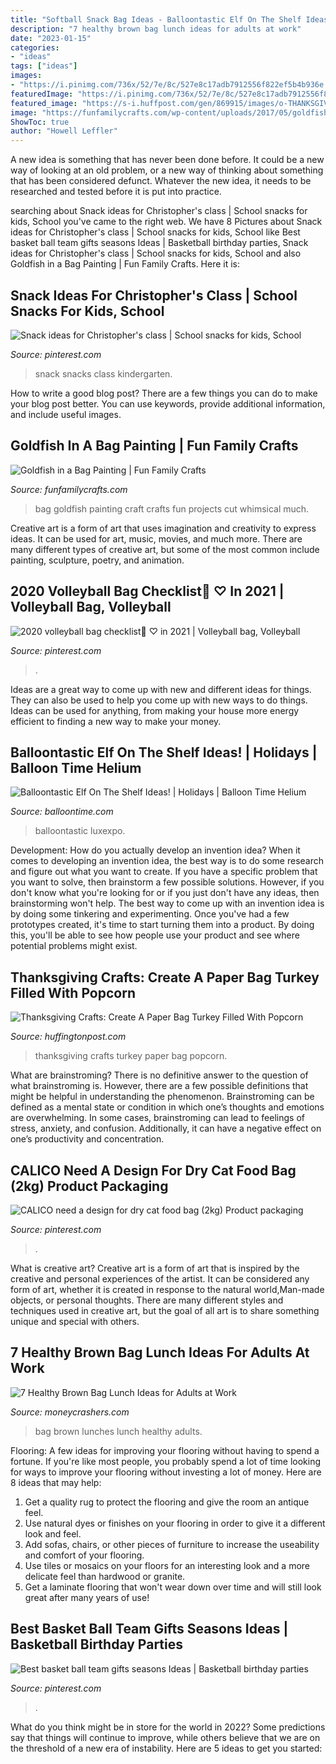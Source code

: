 ```yaml
---
title: "Softball Snack Bag Ideas - Balloontastic Elf On The Shelf Ideas!"
description: "7 healthy brown bag lunch ideas for adults at work"
date: "2023-01-15"
categories:
- "ideas"
tags: ["ideas"]
images:
- "https://i.pinimg.com/736x/52/7e/8c/527e8c17adb7912556f822ef5b4b936e.jpg"
featuredImage: "https://i.pinimg.com/736x/52/7e/8c/527e8c17adb7912556f822ef5b4b936e.jpg"
featured_image: "https://s-i.huffpost.com/gen/869915/images/o-THANKSGIVING-CRAFTS-facebook.jpg"
image: "https://funfamilycrafts.com/wp-content/uploads/2017/05/goldfish-in-a-bag-kids-craft.png"
ShowToc: true
author: "Howell Leffler"
---
```



A new idea is something that has never been done before. It could be a new way of looking at an old problem, or a new way of thinking about something that has been considered defunct. Whatever the new idea, it needs to be researched and tested before it is put into practice.

	

		
searching about Snack ideas for Christopher&#039;s class | School snacks for kids, School you've came to the right web. We have 8 Pictures about Snack ideas for Christopher&#039;s class | School snacks for kids, School like Best basket ball team gifts seasons Ideas | Basketball birthday parties, Snack ideas for Christopher&#039;s class | School snacks for kids, School and also Goldfish in a Bag Painting | Fun Family Crafts. Here it is:
		
    
## Snack Ideas For Christopher&#039;s Class | School Snacks For Kids, School

<img loading=lazy src="https://i.pinimg.com/originals/ed/1c/37/ed1c37b7604717227fc607ca9e411ab9.jpg" onerror="this.onerror=null;this.src='https://tse3.mm.bing.net/th?id=OIP.8sCyF1LCoSJfP5iSV___XQHaJ4&amp;pid=15.1';" alt="Snack ideas for Christopher&#039;s class | School snacks for kids, School">

_Source: pinterest.com_

>snack snacks class kindergarten. 

	

How to write a good blog post?
There are a few things you can do to make your blog post better. You can use keywords, provide additional information, and include useful images.

    
## Goldfish In A Bag Painting | Fun Family Crafts

<img loading=lazy src="https://funfamilycrafts.com/wp-content/uploads/2017/05/goldfish-in-a-bag-kids-craft.png" onerror="this.onerror=null;this.src='https://tse1.mm.bing.net/th?id=OIP.hx-6aLeES2CZvDGSdtxrSQAAAA&amp;pid=15.1';" alt="Goldfish in a Bag Painting | Fun Family Crafts">

_Source: funfamilycrafts.com_

>bag goldfish painting craft crafts fun projects cut whimsical much. 

	

Creative art is a form of art that uses imagination and creativity to express ideas. It can be used for art, music, movies, and much more. There are many different types of creative art, but some of the most common include painting, sculpture, poetry, and animation.

    
## 2020 Volleyball Bag Checklist🏐 ♡︎ In 2021 | Volleyball Bag, Volleyball

<img loading=lazy src="https://i.pinimg.com/736x/ec/ba/3c/ecba3c1e4b2f4d1bd5fbc86642f036e8.jpg" onerror="this.onerror=null;this.src='https://tse1.mm.bing.net/th?id=OIP.ieqSEFzMO9Vj5ZtHMiiTWgHaNK&amp;pid=15.1';" alt="2020 volleyball bag checklist🏐 ♡︎ in 2021 | Volleyball bag, Volleyball">

_Source: pinterest.com_

>. 

	

Ideas are a great way to come up with new and different ideas for things. They can also be used to help you come up with new ways to do things. Ideas can be used for anything, from making your house more energy efficient to finding a new way to make your money.

    
## Balloontastic Elf On The Shelf Ideas! | Holidays | Balloon Time Helium

<img loading=lazy src="https://www.balloontime.com/wp-content/uploads/2018/12/IMG_9419-800x1200.jpg" onerror="this.onerror=null;this.src='https://tse3.mm.bing.net/th?id=OIP.rZPNXpzF0d8QO-C11QSqFQHaLH&amp;pid=15.1';" alt="Balloontastic Elf On The Shelf Ideas! | Holidays | Balloon Time Helium">

_Source: balloontime.com_

>balloontastic luxexpo. 

	

Development: How do you actually develop an invention idea?
When it comes to developing an invention idea, the best way is to do some research and figure out what you want to create. If you have a specific problem that you want to solve, then brainstorm a few possible solutions. However, if you don't know what you're looking for or if you just don't have any ideas, then brainstorming won't help. The best way to come up with an invention idea is by doing some tinkering and experimenting. Once you've had a few prototypes created, it's time to start turning them into a product. By doing this, you'll be able to see how people use your product and see where potential problems might exist.

    
## Thanksgiving Crafts: Create A Paper Bag Turkey Filled With Popcorn

<img loading=lazy src="https://s-i.huffpost.com/gen/869915/images/o-THANKSGIVING-CRAFTS-facebook.jpg" onerror="this.onerror=null;this.src='https://tse3.mm.bing.net/th?id=OIP.T7zW7gAkB2GEcUaqxmh8LwHaE8&amp;pid=15.1';" alt="Thanksgiving Crafts: Create A Paper Bag Turkey Filled With Popcorn">

_Source: huffingtonpost.com_

>thanksgiving crafts turkey paper bag popcorn. 

	

What are brainstroming?
There is no definitive answer to the question of what brainstroming is. However, there are a few possible definitions that might be helpful in understanding the phenomenon. Brainstroming can be defined as a mental state or condition in which one’s thoughts and emotions are overwhelming. In some cases, brainstroming can lead to feelings of stress, anxiety, and confusion. Additionally, it can have a negative effect on one’s productivity and concentration.

    
## CALICO Need A Design For Dry Cat Food Bag (2kg) Product Packaging

<img loading=lazy src="https://i.pinimg.com/736x/52/7e/8c/527e8c17adb7912556f822ef5b4b936e.jpg" onerror="this.onerror=null;this.src='https://tse3.mm.bing.net/th?id=OIP.LhWI5o6tk6n-3OonghXXTwHaHa&amp;pid=15.1';" alt="CALICO need a design for dry cat food bag (2kg) Product packaging">

_Source: pinterest.com_

>. 

	

What is creative art?
Creative art is a form of art that is inspired by the creative and personal experiences of the artist. It can be considered any form of art, whether it is created in response to the natural world,Man-made objects, or personal thoughts. There are many different styles and techniques used in creative art, but the goal of all art is to share something unique and special with others.

    
## 7 Healthy Brown Bag Lunch Ideas For Adults At Work

<img loading=lazy src="https://www.moneycrashers.com/wp-content/uploads/2019/02/brown-bag-lunches.jpg" onerror="this.onerror=null;this.src='https://tse2.mm.bing.net/th?id=OIP.nJMS1Zzl-_Ydd83x0XLl-QHaE8&amp;pid=15.1';" alt="7 Healthy Brown Bag Lunch Ideas for Adults at Work">

_Source: moneycrashers.com_

>bag brown lunches lunch healthy adults. 

	

Flooring: A few ideas for improving your flooring without having to spend a fortune.
If you're like most people, you probably spend a lot of time looking for ways to improve your flooring without investing a lot of money. Here are 8 ideas that may help: 
1. Get a quality rug to protect the flooring and give the room an antique feel. 
2. Use natural dyes or finishes on your flooring in order to give it a different look and feel. 
3. Add sofas, chairs, or other pieces of furniture to increase the useability and comfort of your flooring. 
4. Use tiles or mosaics on your floors for an interesting look and a more delicate feel than hardwood or granite. 
5. Get a laminate flooring that won't wear down over time and will still look great after many years of use! 

    
## Best Basket Ball Team Gifts Seasons Ideas | Basketball Birthday Parties

<img loading=lazy src="https://i.pinimg.com/originals/96/c5/47/96c5478d303272fdefc2641f0ee1a28a.jpg" onerror="this.onerror=null;this.src='https://tse3.mm.bing.net/th?id=OIP.vGp-M8c-TU1Nx7gz1JliWgAAAA&amp;pid=15.1';" alt="Best basket ball team gifts seasons Ideas | Basketball birthday parties">

_Source: pinterest.com_

>. 

	

What do you think might be in store for the world in 2022? Some predictions say that things will continue to improve, while others believe that we are on the threshold of a new era of instability. Here are 5 ideas to get you started: 


